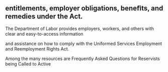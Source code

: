 ## entitlements, employer obligations, beneﬁts, and remedies under the Act.

The Department of Labor provides employers, workers, and others with clear and easy-to-access information

and assistance on how to comply with the Uniformed Services Employment and Reemployment Rights Act.

Among the many resources are Frequently Asked Questions for Reservists being Called to Active